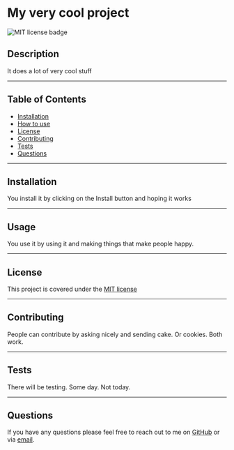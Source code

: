 # My very cool project
  ![MIT license badge](https://img.shields.io/badge/License-MIT-blueviolet)

  ## Description

  It does a lot of very cool stuff

  ---

  ## Table of Contents
  - [Installation](#installation)
  - [How to use](#usage)
   - [License](#license)
  - [Contributing](#contributing)
  - [Tests](#tests)
  - [Questions](#questions)

  ---

  ## Installation

  You install it by clicking on the Install button and hoping it works

  ---
  
  ## Usage

  You use it by using it and making things that make people happy.

  

  ---
    
  ## License
    
  This project is covered under the [MIT license](https://choosealicense.com/licenses/mit)

  ---
  
  ## Contributing

  People can contribute by asking nicely and sending cake. Or cookies. Both work.

  ---
  
  ## Tests 

  There will be testing. Some day. Not today.

  ---
  
  ## Questions 

  If you have any questions please feel free to reach out to me on [GitHub](https://github.com/MarkGATX) or via [email](https://mailto:mark@lovablevarmint.com).

